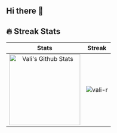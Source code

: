 ## Hi there 👋


## 🔥 Streak Stats

| Stats    | Streak    |
| :---: | :---: |
|<a href="https://github.com/vali-r"><img alt="Vali's Github Stats" src="https://github-readme-stats.vercel.app/api?username=vali-r&show_icons=true&count_private=true&show_owner=true&theme=transparent" height="190px"/></a>|<img src="https://github-readme-streak-stats.herokuapp.com/?user=vali-r&show_owner=true&theme=transparent" alt="vali-r"/>|


<!-- [![Vali's GitHub stats](https://github-readme-stats.vercel.app/api?username=vali-r&show_icons=true&theme=transparent)](https://github.com/vali-r/github-readme-stats) -->
<!--
**Vali-R/vali-r** is a ✨ _special_ ✨ repository because its `README.md` (this file) appears on your GitHub profile.

Here are some ideas to get you started:

- 🔭 I’m currently working on ...
- 🌱 I’m currently learning ...
- 👯 I’m looking to collaborate on ...
- 🤔 I’m looking for help with ...
- 💬 Ask me about ...
- 📫 How to reach me: ...
- 😄 Pronouns: ...
- ⚡ Fun fact: ...
-->
